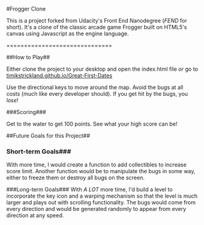 #Frogger Clone

This is a project forked from Udacity's Front End Nanodegree (_FEND_ for short). It's a clone of the classic arcade game Frogger built on HTML5's canvas using Javascript as the engine language.

==============================

##How to Play##

Either clone the project to your desktop and open the index.html file *or* go to [timjkstrickland.github.io/Great-First-Dates](timjkstrickland.github.io/Great-First-Dates)

Use the directional keys to move around the map. Avoid the bugs at all costs (much like every developer should). If you get hit by the bugs, you *lose*!

###Scoring###

Get to the water to get 100 points. See what your high score can be!

##Future Goals for this Project##
### Short-term Goals###
With more time, I would create a function to add collectibles to increase score limit. Another function would be to manipulate the bugs in some way, either to freeze them or destroy all bugs on the screen. 

###Long-term Goals###
With *A LOT* more time, I'd build a level to incorporate the key icon and a warping mechanism so that the level is much larger and plays out with scrolling functionality. The bugs would come from every direction and would be generated randomly to appear from every direction at any speed.

